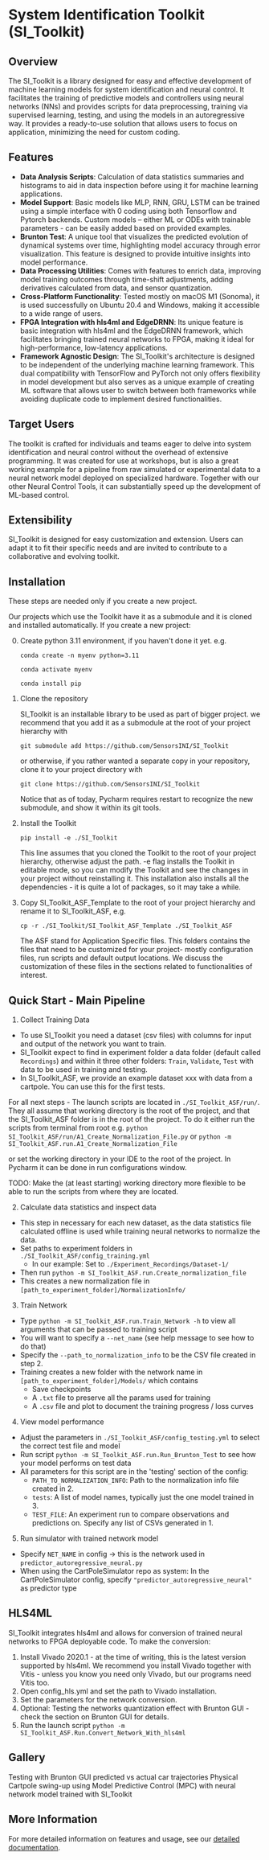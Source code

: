# System Identification Toolkit (SI_Toolkit)

## Overview

The SI_Toolkit is a library designed for easy and effective development of machine learning models for system identification and neural control. It facilitates the training of predictive models and controllers using neural networks (NNs) and provides scripts for data preprocessing, training via supervised learning, testing, and using the models in an autoregressive way. It provides a ready-to-use solution that allows users to focus on application, minimizing the need for custom coding.

## Features

- **Data Analysis Scripts**: Calculation of data statistics summaries and histograms to aid in data inspection before using it for machine learning applications.
- **Model Support**: Basic models like MLP, RNN, GRU, LSTM can be trained using a simple interface with 0 coding using both Tensorflow and Pytorch backends. Custom models – either ML or ODEs with trainable parameters - can be easily added based on provided examples.
- **Brunton Test**: A unique tool that visualizes the predicted evolution of dynamical systems over time, highlighting model accuracy through error visualization. This feature is designed to provide intuitive insights into model performance.
- **Data Processing Utilities**: Comes with features to enrich data, improving model training outcomes through time-shift adjustments, adding derivatives calculated from data, and sensor quantization.
- **Cross-Platform Functionality**: Tested mostly on macOS M1 (Sonoma), it is used successfully on Ubuntu 20.4 and Windows, making it accessible to a wide range of users.
- **FPGA Integration with hls4ml and EdgeDRNN**: Its unique feature is basic integration with hls4ml and the EdgeDRNN framework, which facilitates bringing trained neural networks to FPGA, making it ideal for high-performance, low-latency applications.
- **Framework Agnostic Design**: The SI_Toolkit's architecture is designed to be independent of the underlying machine learning framework. This dual compatibility with TensorFlow and PyTorch not only offers flexibility in model development but also serves as a unique example of creating ML software that allows user to switch between both frameworks while avoiding duplicate code to implement desired functionalities.

## Target Users

The toolkit is crafted for individuals and teams eager to delve into system identification and neural control without the overhead of extensive programming. It was created for use at workshops, but is also a great working example for a pipeline from raw simulated or experimental data to a neural network model deployed on specialized hardware. Together with our other Neural Control Tools, it can substantially speed up the development of ML-based control.

## Extensibility

SI_Toolkit is designed for easy customization and extension. Users can adapt it to fit their specific needs and are invited to contribute to a collaborative and evolving toolkit.

## Installation
These steps are needed only if you create a new project.

Our projects which use the Toolkit have it as a submodule and it is cloned and  installed automatically.
If you create a new project:

0. Create python 3.11 environment, if you haven't done it yet. e.g.

    `conda create -n myenv python=3.11`

    `conda activate myenv`

    `conda install pip`

1. Clone the repository

    SI_Toolkit is an installable library to be used as part of bigger project.
    we recommend that you add it as a submodule at the root of your project hierarchy with

    `git submodule add https://github.com/SensorsINI/SI_Toolkit`

    or otherwise, if you rather wanted a separate copy in your repository,
    clone it to your project directory with

    `git clone https://github.com/SensorsINI/SI_Toolkit`

    Notice that as of today,
    Pycharm requires restart to recognize the new submodule,
    and show it within its git tools.

2. Install the Toolkit

    `pip install -e ./SI_Toolkit`

    This line assumes that you cloned the Toolkit to the root of your project hierarchy, otherwise adjust the path.
    -e flag installs the Toolkit in editable mode, so you can modify the Toolkit and see the changes in your project without reinstalling it.
    This installation also installs all the dependencies - it is quite a lot of packages, so it may take a while.
3. Copy SI_Toolkit_ASF_Template to the root of your project hierarchy and rename it to SI_Toolkit_ASF, e.g.

    `cp -r ./SI_Toolkit/SI_Toolkit_ASF_Template ./SI_Toolkit_ASF`

   The ASF stand for Application Specific files.
   This folders contains the files that need to be customized for your project- mostly configuration files, run scripts and default output locations.
   We discuss the customization of these files in the sections related to functionalities of interest.

## Quick Start - Main Pipeline
1. Collect Training Data
  - To use SI_Toolkit you need a dataset (csv files)
    with columns for input and output of the network you want to train.
  - SI_Toolkit expect to find in experiment folder a data folder (default called `Recordings`)
    and within it three other folders: `Train`, `Validate`, `Test` with data to be used in training and testing.
  - In SI_Toolkit_ASF, we provide an example dataset xxx with data from a cartpole.
    You can use this for the first tests.

For all next steps - The launch scripts are located in `./SI_Toolkit_ASF/run/`.
They all assume that working directory is the root of the project, and that the SI_Toolkit_ASF folder is in the root of the project.
To do it either run the scripts from terminal from root e.g.
`python SI_Toolkit_ASF/run/A1_Create_Normalization_File.py`
or `python -m SI_Toolkit_ASF.run.A1_Create_Normalization_File`

or set the working directory in your IDE to the root of the project.
In Pycharm it can be done in run configurations window.

TODO: Make the (at least starting) working directory more flexible
to be able to run the scripts from where they are located.

2. Calculate data statistics and inspect data
  - This step in necessary for each new dataset, as the data statistics file calculated offline is used while training neural networks to normalize the data.
  - Set paths to experiment folders in `./SI_Toolkit_ASF/config_training.yml`
    - In our example: Set to `./Experiment_Recordings/Dataset-1/`
  - Then run `python -m SI_Toolkit_ASF.run.Create_normalization_file`
  - This creates a new normalization file in `[path_to_experiment_folder]/NormalizationInfo/`
3. Train Network
  - Type `python -m SI_Toolkit_ASF.run.Train_Network -h` to view all arguments that can be passed to training script
  - You will want to specify a `--net_name` (see help message to see how to do that)
  - Specify the `--path_to_normalization_info` to be the CSV file created in step 2.
  - Training creates a new folder with the network name in `[path_to_experiment_folder]/Models/` which contains
    - Save checkpoints
    - A `.txt` file to preserve all the params used for training
    - A `.csv` file and plot to document the training progress / loss curves
4. View model performance
  - Adjust the parameters in `./SI_Toolkit_ASF/config_testing.yml` to select the correct test file and model
  - Run script `python -m SI_Toolkit_ASF.run.Run_Brunton_Test` to see how your model performs on test data
  - All parameters for this script are in the 'testing' section of the config:
    - `PATH_TO_NORMALIZATION_INFO`: Path to the normalization info file created in 2.
    - `tests`: A list of model names, typically just the one model trained in 3.
    - `TEST_FILE`: An experiment run to compare observations and predictions on. Specify any list of CSVs generated in 1.
5. Run simulator with trained network model
  - Specify `NET_NAME` in config -> this is the network used in `predictor_autoregressive_neural.py`
  - When using the CartPoleSimulator repo as system: In the CartPoleSimulator config, specify `"predictor_autoregressive_neural"` as predictor type

## HLS4ML

SI_Toolkit integrates hls4ml and allows for conversion of trained neural networks to FPGA deployable code.
To make the conversion:
1. Install Vivado 2020.1 - at the time of writing, this is the latest version supported by hls4ml.
We recommend you install Vivado together with Vitis - unless you know you need only Vivado,
but our programs need Vitis too.
2. Open config_hls.yml and set the path to Vivado installation.
3. Set the parameters for the network conversion.
4. Optional: Testing the networks quantization effect with Brunton GUI - check the section on Brunton GUI for details.
5. Run the launch script `python -m SI_Toolkit_ASF.Run.Convert_Network_With_hls4ml`




## Gallery
Testing with Brunton GUI predicted vs actual car trajectories
Physical Cartpole swing-up using Model Predictive Control (MPC) with neural network model trained with SI_Toolkit

## More Information
For more detailed information on features and usage, see our [detailed documentation](https://github.com/SensorsINI/SI_Toolkit/wiki/Detailed-Documentation).